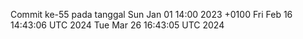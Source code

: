 Commit ke-55 pada tanggal Sun Jan 01 14:00 2023 +0100
Fri Feb 16 14:43:06 UTC 2024
Tue Mar 26 16:43:05 UTC 2024
